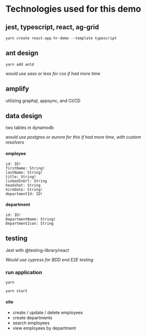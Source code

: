 # Technologies used for this demo

## jest, typescript, react, ag-grid
`yarn create react-app hr-demo --template typescript`

## ant design
`yarn add antd`

_would use sass or less for css if had more time_

## amplify
utilizing graphql, appsync, and CI/CD

## data design
two tables in dynamodb

_would use postgres or aurora for this if had more time, with custom resolvers_
#### employee
    id: ID!
    firstName: String!
    lastName: String!
    title: String!
    linkedInUrl: String
    headshot: String
    hireDate: String!
    departmentId: ID!

#### department
    id: ID!
    DepartmentName: String!
    DepartmentIcon: String


## testing
Jest with @testing-library/react

_Would use cypress for BDD end E2E testing_


### run application
`yarn`

`yarn start`

#### site
* create / update / delete employees
* create departments
* search employees
* view employees by department

